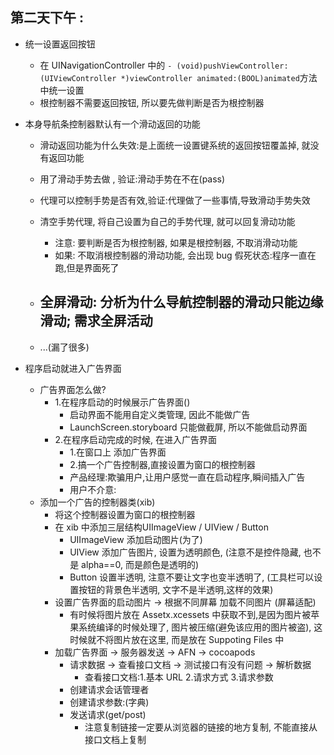 






## 第二天下午 :

- 统一设置返回按钮
    - 在 UINavigationController 中的 `- (void)pushViewController:(UIViewController *)viewController animated:(BOOL)animated`方法中统一设置
    - 根控制器不需要返回按钮, 所以要先做判断是否为根控制器
- 本身导航条控制器默认有一个滑动返回的功能
    - 滑动返回功能为什么失效:是上面统一设置键系统的返回按钮覆盖掉, 就没有返回功能
    -  用了滑动手势去做 , 验证:滑动手势在不在(pass)
    -  代理可以控制手势是否有效,验证:代理做了一些事情,导致滑动手势失效
    -  清空手势代理, 将自己设置为自己的手势代理, 就可以回复滑动功能
        -  注意: 要判断是否为根控制器, 如果是根控制器, 不取消滑动功能
        -  如果: 不取消根控制器的滑动功能, 会出现 bug 假死状态:程序一直在跑,但是界面死了
    - 全屏滑动: 分析为什么导航控制器的滑动只能边缘滑动; 需求全屏活动
        -  

    - ...(漏了很多)



- 程序启动就进入广告界面
    - 广告界面怎么做?
        - 1.在程序启动的时候展示广告界面()
            - 启动界面不能用自定义类管理, 因此不能做广告
            - LaunchScreen.storyboard 只能做截屏, 所以不能做启动界面
        - 2.在程序启动完成的时候, 在进入广告界面 
            - 1.在窗口上 添加广告界面
            - 2.搞一个广告控制器,直接设置为窗口的根控制器
            - 产品经理:欺骗用户,让用户感觉一直在启动程序,瞬间插入广告
            - 用户不介意:
    - 添加一个广告的控制器类(xib)
        - 将这个控制器设置为窗口的根控制器
        - 在 xib 中添加三层结构UIImageView / UIView / Button
            - UIImageView 添加启动图片(为了)
            - UIView 添加广告图片, 设置为透明颜色, (注意不是控件隐藏, 也不是 alpha==0, 而是颜色是透明的)
            - Button 设置半透明, 注意不要让文字也变半透明了, (工具栏可以设置按钮的背景色半透明, 文字不是半透明,这样的效果)
        -  设置广告界面的启动图片 -> 根据不同屏幕 加载不同图片 (屏幕适配)
            -  有时候将图片放在 Assetx.xcessets 中获取不到,是因为图片被苹果系统编译的时候处理了, 图片被压缩(避免该应用的图片被盗), 这时候就不将图片放在这里, 而是放在 Suppoting Files 中
        -  加载广告界面 -> 服务器发送 -> AFN -> cocoapods 
            -  请求数据 -> 查看接口文档 -> 测试接口有没有问题 -> 解析数据
                -  查看接口文档:1.基本 URL 2.请求方式 3.请求参数
            -  创建请求会话管理者
            -  创建请求参数:(字典)
            -  发送请求(get/post) 
                -  注意复制链接一定要从浏览器的链接的地方复制, 不能直接从接口文档上复制





